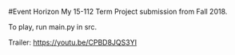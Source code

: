 #Event Horizon
My 15-112 Term Project submission from Fall 2018.

To play, run main.py in src.

Trailer: https://youtu.be/CPBD8JQS3YI
